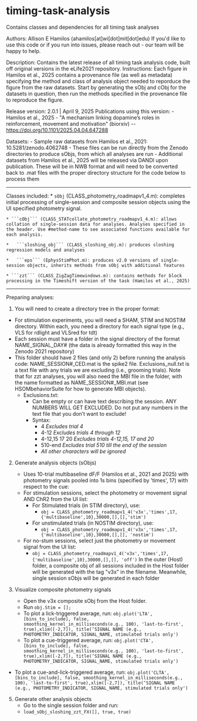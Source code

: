 # timing-task-analysis
Contains classes and dependencies for all timing task analyses

Authors: Allison E Hamilos (ahamilos[at]wi[dot]mit[dot]edu)
If you'd like to use this code or if you run into issues, please reach out - our team will be happy to help.

Description: Contains the latest release of all timing task analysis code, built off original versions in the eLife2021 repository.
Instructions: Each figure in Hamilos et al., 2025 contains a provenance file (as well as metadata) specifying the method and class of analysis object needed to reporduce the figure from the raw datasets. Start by generating the sObj and cObj for the datasets in question, then run the methods specified in the provenance file to reproduce the figure.

Release version: 2.0.1 | April 9, 2025
Publications using this version: 
    - Hamilos et al., 2025 - "A mechanism linking dopamine’s roles in reinforcement, movement and motivation" (biorxiv) -- https://doi.org/10.1101/2025.04.04.647288

Datasets:
    - Sample raw datasets from Hamilos et al., 2021: 10.5281/zenodo.4062748
        - These files can be run directly from the Zenodo directories to produce sObjs, from which all analyses are run
    - Additional datasets from Hamilos et al., 2025 will be released via DANDI upon publication. These will be in NWB format and will need to be converted back to .mat files with the proper directory structure for the code below to process them

---
Classes included:
    * ```sObj``` (CLASS_photometry_roadmapv1_4.m): completes initial processing of single-session and composite session objects using the UI specified photometry signal.

    * ```cObj``` (CLASS_STATcollate_photometry_roadmapv1_4.m): allows collation of single-session data for analyses. Analyses specified in the header. Use #method-name to see associated functions available for each analysis.
    
    *   ```sloshing_obj``` (CLASS_sloshing_obj.m): produces sloshing regression models and analyses
    
    *   ```eps``` (EphysStimPhot.m): produces v2.0 versions of single-session objects, inherits methods from sObj with additional features
    
    * ```zzt``` (CLASS_ZigZagTimewindows.m): contains methods for block processing in the Timeshift version of the task (Hamilos et al., 2025)

---
Preparing analyses:
1. You will need to create a directory tree in the proper format:
  - For stimulation experiments, you will need a SHAM, STIM and NOSTIM directory. Within each, you need a directory for each signal type (e.g., VLS for rdlight and VLSred for tdt)
  - Each session must have a folder in the signal directory of the format NAME_SIGNAL_DAY# (the data is already formatted this way in the Zenodo 2021 repository)
  - This folder should have 2 files (and only 2) before running the analysis code: NAME_SESSION#_CED.mat is the spike2 file. Exclusions_null.txt is a text file with any trials we are excluding (i.e., grooming trials). Note that for zzt analyses, you will also need the MBI file in the folder, with the name formatted as NAME_SESSION#_MBI.mat (see HSOMbehaviorSuite for how to generate MBI objects).
      - Exclusions.txt:
        -  Can be empty or can have text describing the session. ANY NUMBERS WILL GET EXCLUDED. Do not put any numbers in the text file that you don’t want to exclude!
        - Syntax:
          - 4       *Excludes trial 4*
          - 4-12       *Excludes trials 4 through 12*
          - 4-12,15 17	20     *Excludes trials 4-12,15, 17 and 20*
          - 510-end    *Excludes trial 510 till the end of the session*
          - *All other characters will be ignored*

2. Generate analysis objects (sObjs)
   - Uses 10-trial multibaseline dF/F (Hamilos et al., 2021 and 2025) with photometry signals pooled into 1s bins (specified by 'times', 17) with respect to the cue:
    - For stimulation sessions, select the photometry or movement signal AND ChR2 from the UI list:
      - For Stimulated trials (in STIM directory), use:
        -  ```obj = CLASS_photometry_roadmapv1_4('v3x','times',17,{'multibaseline',10},30000,[],[],'stim')```
      - For unstimulated trials (in NOSTIM directory), use:
          -  ```obj = CLASS_photometry_roadmapv1_4('v3x','times',17,{'multibaseline',10},30000,[],[], 'nostim')```
    -  For no-stum sessions, select just the photometry or movement signal from the UI list:
          -  ```obj = CLASS_photometry_roadmapv1_4('v3x','times',17,{'multibaseline',10},30000,[],[], 'off')```
    In the outer (Host) folder, a composite obj of all sessions included in the Host folder will be generated with the tag "v3x" in the filename. Meanwhile, single session sObjs will be generated in each folder

4. Visualize composite photometry signals
   - Open the v3x composite sObj from the Host folder.
   - Run ```obj.Stim = [];```
   - To plot a lick-triggered average, run:
       ```obj.plot('LTA', [bins_to_include], false, smoothing_kernel_in_milliseconds(e.g., 100), 'last-to-first', true),xlim([-2,7]), title(‘SIGNAL NAME (e.g., PHOTOMETRY_INDICATOR, SIGNAL_NAME, stimulated trials only')```
    - To plot a cue-triggered average, run:
       ```obj.plot('CTA', [bins_to_include], false, smoothing_kernel_in_milliseconds(e.g., 100), 'last-to-first', true),xlim([-2,7]), title(‘SIGNAL NAME (e.g., PHOTOMETRY_INDICATOR, SIGNAL_NAME, stimulated trials only')```
  - To plot a cue-and-lick-triggered average, run:
   ```obj.plot('CLTA', [bins_to_include], false, smoothing_kernel_in_milliseconds(e.g., 100), 'last-to-first', true),xlim([-2,7]), title(‘SIGNAL NAME (e.g., PHOTOMETRY_INDICATOR, SIGNAL_NAME, stimulated trials only')```

5. Generate other analysis objects
    - Go to the single session folder and run:
    - ```load_sObj_sloshing_zzt_FX([], true, true)```




